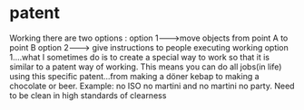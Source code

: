 # patent
Working there are two options : option 1--->move objects from point A to point B   option 2---> give instructions to people executing working option 1....what I sometimes do is to create a special way to work so that it is similar to a patent way of working. This means you can do all jobs(in life) using this specific patent...from making a döner kebap to making a chocolate or beer. Example: no ISO no martini and no martini no party. Need to be clean in high standards of clearness
